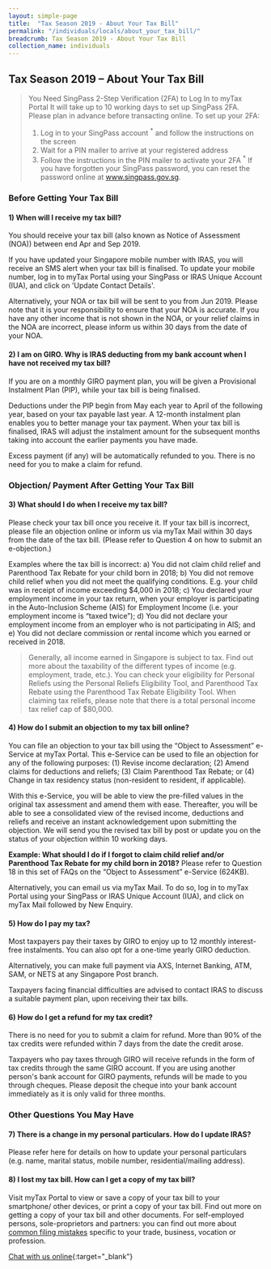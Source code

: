 ```yaml
---
layout: simple-page
title:  "Tax Season 2019 - About Your Tax Bill"
permalink: "/individuals/locals/about_your_tax_bill/"
breadcrumb: Tax Season 2019 - About Your Tax Bill
collection_name: individuals
---
```

## Tax Season 2019 – About Your Tax Bill
 
> You Need SingPass 2-Step Verification (2FA) to Log In to myTax Portal
It will take up to 10 working days to set up SingPass 2FA. Please plan in advance before transacting online.
To set up your 2FA:
> 1. Log in to your SingPass account <sup>*</sup> and follow the instructions on the screen
>2. Wait for a PIN mailer to arrive at your registered address
>3. Follow the instructions in the PIN mailer to activate your 2FA
><sup>*</sup> If you have forgotten your SingPass password, you can reset the password online at www.singpass.gov.sg.

### Before Getting Your Tax Bill

#### 1) When will I receive my tax bill?
You should receive your  tax bill (also known as Notice of Assessment (NOA)) between end Apr and Sep 2019.

If you have updated your Singapore mobile number with IRAS, you will receive an SMS alert when your tax bill is finalised. To update your mobile number, log in to  myTax Portal using your SingPass or IRAS Unique Account (IUA), and click on 'Update Contact Details'.

Alternatively, your NOA or tax bill will be sent to you from Jun 2019. Please note that it is your responsibility to ensure that your NOA is accurate. If you have any other income that is not shown in the NOA, or your relief claims in the NOA are incorrect, please inform us within 30 days from the date of your NOA.

#### 2) I am on GIRO. Why is IRAS deducting from my bank account when I have not received my tax bill?
If you are on a monthly GIRO payment plan, you will be given a Provisional Instalment Plan (PIP), while your tax bill is being finalised.

Deductions under the PIP begin from May each year to April of the following year, based on your tax payable last year. A 12-month instalment plan enables you to better manage your tax payment. When your tax bill is finalised, IRAS will adjust the instalment amount for the subsequent months taking into account the earlier payments you have made.

Excess payment (if any) will be automatically refunded to you. There is no need for you to make a claim for refund.

### Objection/ Payment After Getting Your Tax Bill

#### 3) What should I do when I receive my tax bill?
Please check your tax bill once you receive it. If your tax bill is incorrect, please file an objection online or inform us via myTax Mail within 30 days from the date of the tax bill. (Please refer to Question 4 on how to submit an e-objection.)

Examples where the tax bill is incorrect:
a) You did not claim child relief and Parenthood Tax Rebate for your child born in 2018;
b) You did not remove child relief when you did not meet the qualifying conditions. E.g. your child was in receipt of income exceeding $4,000 in 2018;
c) You declared your employment income in your tax return, when your employer is participating in the Auto-Inclusion Scheme (AIS) for Employment Income (i.e. your employment income is “taxed twice”);
d) You did not declare your employment income from an employer who is not participating in AIS; and
e) You did not declare commission or rental income which you earned or received in 2018.

> Generally, all income earned in Singapore is subject to tax. Find out more about the taxability of the different types of income (e.g. employment, trade, etc.).
> You can check your eligibility for Personal Reliefs using the Personal Reliefs Eligibility Tool, and Parenthood Tax Rebate using the Parenthood Tax Rebate Eligibility Tool.
> When claiming tax reliefs, please note that there is a total personal income tax relief cap of $80,000.

#### 4) How do I submit an objection to my tax bill online?
You can file an objection to your tax bill using the “Object to Assessment” e-Service at myTax Portal. This e-Service can be used to file an objection for any of the following purposes:
(1) Revise income declaration;
(2) Amend claims for deductions and reliefs;
(3) Claim Parenthood Tax Rebate; or
(4) Change in tax residency status (non-resident to resident, if applicable).

With this e-Service, you will be able to view the pre-filled values in the original tax assessment and amend them with ease. Thereafter, you will be able to see a consolidated view of the revised income, deductions and reliefs and receive an instant acknowledgement upon submitting the objection. We will send you the revised tax bill by post or update you on the status of your objection within 10 working days.

**Example: What should I do if I forgot to claim child relief and/or Parenthood Tax Rebate for my child born in 2018?** 
Please refer to Question 18 in this set of FAQs on the “Object to Assessment” e-Service (624KB).

Alternatively, you can email us via myTax Mail. To do so, log in to myTax Portal using your SingPass or IRAS Unique Account (IUA), and click on myTax Mail followed by New Enquiry.

#### 5) How do I pay my tax?
Most taxpayers pay their taxes by GIRO to enjoy up to 12 monthly interest-free instalments. You can also opt for a one-time yearly GIRO deduction.

Alternatively, you can make full payment via AXS, Internet Banking, ATM, SAM, or NETS at any Singapore Post branch.

Taxpayers facing financial difficulties are advised to contact IRAS to discuss a suitable payment plan, upon receiving their tax bills.

#### 6) How do I get a refund for my tax credit?
There is no need for you to submit a claim for refund. More than 90% of the tax credits were refunded within 7 days from the date the credit arose.

Taxpayers who pay taxes through GIRO will receive refunds in the form of tax credits through the same GIRO account. If you are using another person's bank account for GIRO payments, refunds will be made to you through cheques. Please deposit the cheque into your bank account immediately as it is only valid for three months.

### Other Questions You May Have

#### 7) There is a change in my personal particulars. How do I update IRAS?
Please refer here for details on how to update your personal particulars (e.g. name, marital status, mobile number, residential/mailing address).

#### 8) I lost my tax bill. How can I get a copy of my tax bill?
Visit myTax Portal to view or save a copy of your tax bill to your smartphone/ other devices, or print a copy of your tax bill. Find out more on getting a copy of your tax bill and other documents.
For self-employed persons, sole-proprietors and partners: you can find out more about [common filing mistakes](https://www.iras.gov.sg/irashome/Businesses/Self-Employed/Filing-your-taxes/Common-Filing-Mistakes-To-Avoid/) specific to your trade, business, vocation or profession.

[Chat with us online](https://v2.zopim.com/widget/livechat.html?api_calls=[[%22departments.filter%22,[%22Individual%20Income%20Tax%22,%22Property%20Tax%20(excluding%20Stamp%20Duties)%22,%22GST%22,%22IIT%20(Late%20and%20Non-filing%20or%20payment)%22,%22PTX%20(Late%20and%20Non-payment)%22,%22Auto-Inclusion%20Scheme%20for%20Employment%20Income%22,%22e-Submission%20of%20Donation%20and%20Commission%22,%22myTax%20Portal%20Login%20matters%22]]]&hostname=va.ecitizen.gov.sg&key=4vCgQdcppbfJwktT1Dk2vZSgK639d7YE&lang=en&){:target="_blank"}
